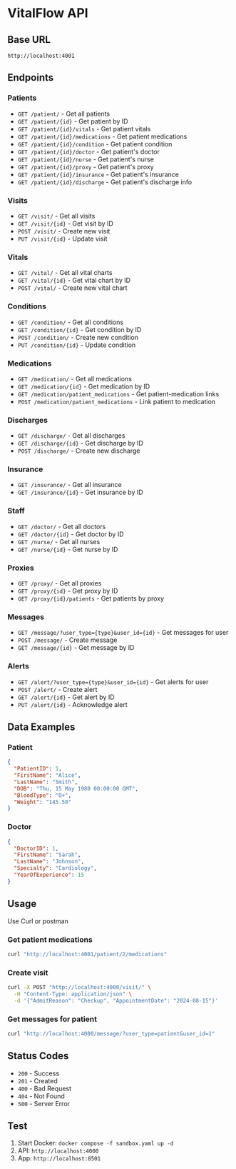 # VitalFlow API

## Base URL

```
http://localhost:4001
```

## Endpoints

### Patients

- `GET /patient/` - Get all patients
- `GET /patient/{id}` - Get patient by ID
- `GET /patient/{id}/vitals` - Get patient vitals
- `GET /patient/{id}/medications` - Get patient medications
- `GET /patient/{id}/condition` - Get patient condition
- `GET /patient/{id}/doctor` - Get patient's doctor
- `GET /patient/{id}/nurse` - Get patient's nurse
- `GET /patient/{id}/proxy` - Get patient's proxy
- `GET /patient/{id}/insurance` - Get patient's insurance
- `GET /patient/{id}/discharge` - Get patient's discharge info

### Visits

- `GET /visit/` - Get all visits
- `GET /visit/{id}` - Get visit by ID
- `POST /visit/` - Create new visit
- `PUT /visit/{id}` - Update visit

### Vitals

- `GET /vital/` - Get all vital charts
- `GET /vital/{id}` - Get vital chart by ID
- `POST /vital/` - Create new vital chart

### Conditions

- `GET /condition/` - Get all conditions
- `GET /condition/{id}` - Get condition by ID
- `POST /condition/` - Create new condition
- `PUT /condition/{id}` - Update condition

### Medications

- `GET /medication/` - Get all medications
- `GET /medication/{id}` - Get medication by ID
- `GET /medication/patient_medications` - Get patient-medication links
- `POST /medication/patient_medications` - Link patient to medication

### Discharges

- `GET /discharge/` - Get all discharges
- `GET /discharge/{id}` - Get discharge by ID
- `POST /discharge/` - Create new discharge

### Insurance

- `GET /insurance/` - Get all insurance
- `GET /insurance/{id}` - Get insurance by ID

### Staff

- `GET /doctor/` - Get all doctors
- `GET /doctor/{id}` - Get doctor by ID
- `GET /nurse/` - Get all nurses
- `GET /nurse/{id}` - Get nurse by ID

### Proxies

- `GET /proxy/` - Get all proxies
- `GET /proxy/{id}` - Get proxy by ID
- `GET /proxy/{id}/patients` - Get patients by proxy

### Messages

- `GET /message/?user_type={type}&user_id={id}` - Get messages for user
- `POST /message/` - Create message
- `GET /message/{id}` - Get message by ID

### Alerts

- `GET /alert/?user_type={type}&user_id={id}` - Get alerts for user
- `POST /alert/` - Create alert
- `GET /alert/{id}` - Get alert by ID
- `PUT /alert/{id}` - Acknowledge alert

## Data Examples

### Patient

```json
{
  "PatientID": 1,
  "FirstName": "Alice",
  "LastName": "Smith",
  "DOB": "Thu, 15 May 1980 00:00:00 GMT",
  "BloodType": "O+",
  "Weight": "145.50"
}
```

### Doctor

```json
{
  "DoctorID": 1,
  "FirstName": "Sarah",
  "LastName": "Johnson",
  "Specialty": "Cardiology",
  "YearOfExperience": 15
}
```

## Usage

Use Curl or postman

### Get patient medications

```bash
curl "http://localhost:4001/patient/2/medications"
```

### Create visit

```bash
curl -X POST "http://localhost:4000/visit/" \
  -H "Content-Type: application/json" \
  -d '{"AdmitReason": "Checkup", "AppointmentDate": "2024-08-15"}'
```

### Get messages for patient

```bash
curl "http://localhost:4000/message/?user_type=patient&user_id=1"
```

## Status Codes

- `200` - Success
- `201` - Created
- `400` - Bad Request
- `404` - Not Found
- `500` - Server Error

## Test

1. Start Docker: `docker compose -f sandbox.yaml up -d`
2. API: `http://localhost:4000`
3. App: `http://localhost:8501`
